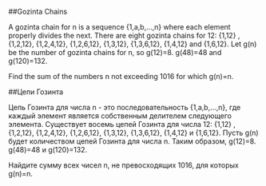 ##Gozinta Chains


A gozinta chain for n is a sequence {1,a,b,...,n} where each element properly divides the next.
There are eight gozinta chains for 12:
{1,12} ,{1,2,12}, {1,2,4,12}, {1,2,6,12}, {1,3,12}, {1,3,6,12}, {1,4,12} and {1,6,12}. 
Let g(n) be the number of gozinta chains for n, so g(12)=8.
g(48)=48 and g(120)=132.


Find the sum of the numbers n  not exceeding 1016 for which g(n)=n.

##Цепи Гозинта


Цепь Гозинта для числа n - это последовательность {1,a,b,...,n}, где каждый элемент является собственным делителем следующего элемента.
Существует восемь цепей Гозинта для числа 12:
{1,12} ,{1,2,12}, {1,2,4,12}, {1,2,6,12}, {1,3,12}, {1,3,6,12}, {1,4,12} и {1,6,12}. 
Пусть g(n) будет количеством цепей Гозинта для числа n. Таким образом, g(12)=8.
g(48)=48 и g(120)=132.


Найдите сумму всех чисел n, не превосходящих 1016, для которых g(n)=n.

